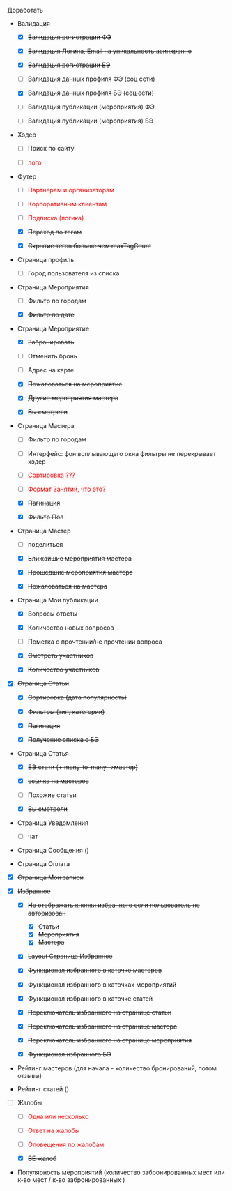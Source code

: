 Доработать

* Валидация
  * [x] ~~Валидация регистрации ФЭ~~
  * [x] ~~Валидация Логина, Email на уникальность асинхронно~~
  * [x] ~~Валидация регистрации БЭ~~
  * [ ] Валидация данных профиля ФЭ (соц сети)
  * [x] ~~Валидация данных профиля БЭ (соц сети)~~
  * [ ] Валидация публикации (мероприятия) ФЭ
  * [ ] Валидация публикации (мероприятия) БЭ
 

* Хэдер
  * [ ] Поиск по сайту
  * [ ] <span style="color:red">лого</span>


* Футер
  * [ ] <span style="color:red">Партнерам и организаторам</span>
  * [ ]	<span style="color:red">Корпоративным клиентам</span>
  * [ ]	<span style="color:red">Подписка (логика)</span>
  * [x]	~~Переход по тегам~~
  * [x]	~~Скрытие тегов больше чем maxTagCount~~


* Страница профиль
  * [ ]	Город пользователя из списка


* Страница Мероприятия
  * [ ]	Фильтр по городам
  * [x] ~~Фильтр по дате~~


* Страница Мероприятие
  *	[x] ~~Забронировать~~
  * [ ]	Отменить бронь
  * [ ]	Адрес на карте
  * [x]	~~Пожаловаться на мероприятие~~
  * [x]	~~Другие мероприятия мастера~~
  * [x]	~~Вы смотрели~~


* Страница Мастера
  * [ ] Фильтр по городам
  * [ ] Интерфейс: фон всплывающего окна фильтры не перекрывает хэдер
  * [ ] <span style="color:red">Сортировка ???</span>
  * [ ] <span style="color:red">Формат Занятий, что это?</span>
  * [x]	~~Пагинация~~
  * [x] ~~Фильтр Пол~~

    
* Страница Мастер
  * [ ]	поделиться
  * [x]	~~Ближайшие мероприятия мастера~~
  * [x]	~~Прошедшие мероприятия мастера~~
  * [x]	~~Пожаловаться на мастера~~


* Страница Мои публикации
  * [x]	~~Вопросы ответы~~
  * [x]	~~Количество новых вопросов~~
  * [ ]	Пометка о прочтении/не прочтении вопроса
  * [x]	~~Смотреть участников~~
  * [x]	~~Количество участников~~


* [x] ~~Страница Статьи~~
  * [x]	~~Сортировка (дата популярность)~~
  * [x]	~~Фильтры (тип, категории)~~
  * [x]	~~Пагинация~~
  * [x]	~~Получение списка с БЭ~~


* Страница Статья
  * [x]	~~БЭ стати (+ many-to-many ->мастер)~~
  * [X]	~~ссылка на мастеров~~
  * [ ]	Похожие статьи
  * [x]	~~Вы смотрели~~


* Страница Уведомления
  * [ ] чат


* Страница Сообщения ()


* Страница Оплата


* [x] ~~Страница Мои записи~~


* [x] ~~Избранное~~
    * [X]	~~Не отображать кнопки избранного если пользователь не авторизован~~
         * [x]	~~Статьи~~
         * [x]	~~Мероприятия~~
         * [x]	~~Мастера~~
  * [x]	~~Layout Страница Избранное~~
  * [x]	~~Функционал избранного в каточке мастеров~~
  * [x]	~~Функционал избранного в каточках мероприятий~~
  * [x]	~~Функционал избранного в каточке статей~~
  * [x]	~~Переключатель избранного на странице статьи~~
  * [x]	~~Переключатель избранного на странице мастера~~
  * [x]	~~Переключатель избранного на странице мероприятия~~
  * [x]	~~Функционал избранного БЭ~~


* Рейтинг мастеров (для начала - количество бронирований, потом отзывы)


* Рейтинг статей ()


* [ ] Жалобы 
  * [ ]	<span style="color:red">Одна или несколько</span>
  * [ ]	<span style="color:red">Ответ на жалобы</span>
  * [ ]	<span style="color:red">Оповещения по жалобам</span>
  * [x]	~~BE жалоб~~
 

* Популярность мероприятий (количество забронированных мест или к-во мест / к-во забронированных )

